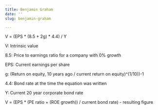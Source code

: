```yaml
---
title: Benjamin Graham
date: ''
slug: benjamin-graham

---
```

V = (EPS * (8.5 + 2g) * 4.4) / Y

V: Intrinsic value

8\.5: Price to earnings ratio for a company with 0% growth

EPS: Current earnings per share

g: (Return on equity, 10 years ago / current return on equity)^(1/10))-1

4\.4: Bond rate at the time the equation was written

Y: Current 20 year corporate bond rate

V = (EPS * (PE ratio + (ROE growth)) / current bond rate) - resulting figure